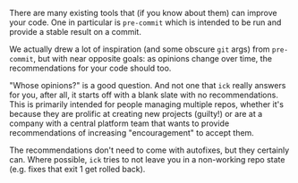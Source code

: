 There are many existing tools that (if you know about them) can improve your
code.  One in particular is `pre-commit` which is intended to be run and provide
a stable result on a commit.

We actually drew a lot of inspiration (and some obscure `git` args) from
`pre-commit`, but with near opposite goals: as opinions change over time, the
recommendations for your code should too.

"Whose opinions?" is a good question.  And not one that `ick` really answers for
you, after all, it starts off with a blank slate with no recommendations.  This
is primarily intended for people managing multiple repos, whether it's because
they are prolific at creating new projects (guilty!) or are at a company with a
central platform team that wants to provide recommendations of increasing
"encouragement" to accept them.

The recommendations don't need to come with autofixes, but they certainly can.
Where possible, `ick` tries to not leave you in a non-working repo state (e.g.
fixes that exit 1 get rolled back).
